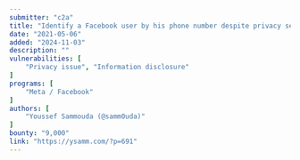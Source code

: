 ```yaml
---
submitter: "c2a"
title: "Identify a Facebook user by his phone number despite privacy settings set"
date: "2021-05-06"
added: "2024-11-03"
description: ""
vulnerabilities: [
    "Privacy issue", "Information disclosure"
]
programs: [
    "Meta / Facebook"
]
authors: [
    "Youssef Sammouda (@samm0uda)"
]
bounty: "9,000"
link: "https://ysamm.com/?p=691"
---
```




